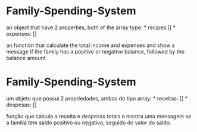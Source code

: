# Family-Spending-System

an object that  have 2 properties, both of the array type:
    * recipes:[]
    * expenses: []
  
 an function that  calculate the total income and expenses and  show a
 message if the family has a positive or negative balance, followed by the balance amount.

# Family-Spending-System

um objeto que possui 2 propriedades, ambas do tipo array:
    * receitas: []
    * despesas: []
  
  função que calcula a receita e despesas totais e mostra uma
 mensagem se a família tem saldo positivo ou negativo, seguido do valor do saldo.

